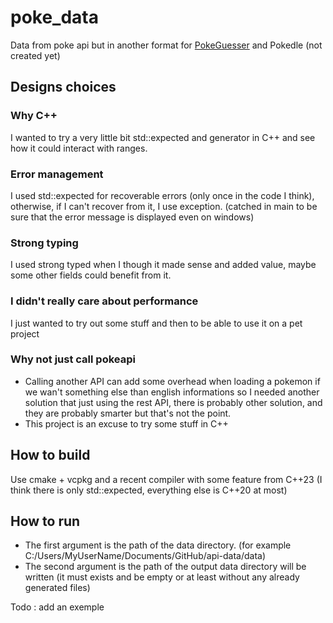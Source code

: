 # poke_data
Data from poke api but in another format for [PokeGuesser](https://pokeguesser.baduit.eu/) and Pokedle (not created yet)

## Designs choices

### Why C++
I wanted to try a very little bit std::expected and generator in C++ and see how it could interact with ranges.

### Error management
I used std::expected for recoverable errors (only once in the code I think), otherwise, if I can't recover from it, I use exception. (catched in main to be sure that the error message is displayed even on windows)

### Strong typing
I used strong typed when I though it made sense and added value, maybe some other fields could benefit from it.

### I didn't really care about performance
I just wanted to try out some stuff and then to be able to use it on a pet project

### Why not just call pokeapi
* Calling another API can add some overhead when loading a pokemon if we wan't something else than english informations so I needed another solution that just using the rest API, there is probably other solution, and they are probably smarter but that's not the point.
* This project is an excuse to try some stuff in C++

## How to build
Use cmake + vcpkg and a recent compiler with some feature from C++23 (I think there is only std::expected, everything else is C++20 at most)

## How to run
* The first argument is the path of the data directory. (for example C:/Users/MyUserName/Documents/GitHub/api-data/data)    
* The second argument is the path of the output data directory will be written (it must exists and be empty or at least without any already generated files)

Todo : add an exemple
